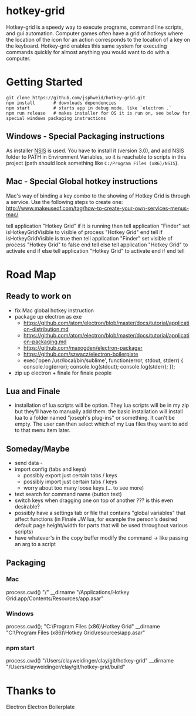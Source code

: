 # hotkey-grid

Hotkey-grid is a speedy way to execute programs, command line scripts, and gui automation. Computer games often have a grid of hotkeys where the location of the icon for an action corresponds to the location of a key on the keyboard. Hotkey-grid enables this same system for executing commands quickly for almost anything you would want to do with a computer.

# Getting Started

```
git clone https://github.com/jsphweid/hotkey-grid.git
npm install       # downloads dependencies
npm start         # starts app in debug mode, like `electron .`
npm run release	  # makes installer for OS it is run on, see below for special windows packaging instructions
```

## Windows - Special Packaging instructions
As installer [NSIS](http://nsis.sourceforge.net/Main_Page) is used. You have to install it (version 3.0), and add NSIS folder to PATH in Environment Variables, so it is reachable to scripts in this project (path should look something like `C:/Program Files (x86)/NSIS`).

## Mac - Special Global hotkey instructions
Mac's way of binding a key combo to the showing of Hotkey Grid is through a service. Use the following steps to create one:
http://www.makeuseof.com/tag/how-to-create-your-own-services-menus-mac/

tell application "Hotkey Grid"
	if it is running then
		tell application "Finder"
			set isHotkeyGridVisible to visible of process "Hotkey Grid"
		end tell
		if isHotkeyGridVisible is true then
			tell application "Finder"
				set visible of process "Hotkey Grid" to false
			end tell
		else
			tell application "Hotkey Grid" to activate
		end if
	else
		tell application "Hotkey Grid" to activate
	end if
end tell

# Road Map

## Ready to work on 

- fix Mac global hotkey instruction
- package up electron as exe
  - https://github.com/atom/electron/blob/master/docs/tutorial/application-distribution.md
  - https://github.com/atom/electron/blob/master/docs/tutorial/application-packaging.md
  - https://github.com/maxogden/electron-packager
  - https://github.com/szwacz/electron-boilerplate
  - exec('open /usr/local/bin/sublime', function(error, stdout, stderr) { console.log(error); console.log(stdout); console.log(stderr); });
- zip up electron + finale for finale people

## Lua and Finale

- installation of lua scripts will be option.  They lua scripts will be in my zip but they'll have to manually add them. the basic installation will install lua to a folder named "joseph's plug-ins" or something.  It can't be empty.  The user can then select which of my Lua files they want to add to that menu item later.

## Someday/Maybe

- send data - 
- import config (tabs and keys)
  - possibly export just certain tabs / keys
  - possibly import just certain tabs / keys
  - worry about too many loose keys (... to see more)
- text search for command name (button text)
- switch keys when dragging one on top of another ??? is this even desirable?
- possibly have a settings tab or file that contains "global variables" that affect functions (in Finale JW lua, for example the person's desired default page height/width for parts that will be used throughout various scripts)
- have whatever's in the copy buffer modify the command -> like passing an arg to a script


## Packaging

### Mac
process.cwd()
"/"
__dirname
"/Applications/Hotkey Grid.app/Contents/Resources/app.asar"

### Windows
process.cwd();
"C:\Program Files (x86)\Hotkey Grid"
__dirname
"C:\Program Files (x86)\Hotkey Grid\resources\app.asar"


### npm start
process.cwd()
"/Users/clayweidinger/clay/git/hotkey-grid"
__dirname
"/Users/clayweidinger/clay/git/hotkey-grid/build"

# Thanks to
Electron
Electron Boilerplate
